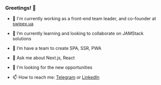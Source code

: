 ### Greetings! 👋

- 🔭 I'm currently working as a front-end team leader, and co-founder at [swipex.ua](https://swipex.ua/)
- 🌱 I’m currently learning and looking to collaborate on JAMStack solutions
- 🌱 I’m have a team to create SPA, SSR, PWA

- 💬 Ask me about Next.js, React
- 🔎 I'm looking for the new opportunities
- 📫 How to reach me: [Telegram](https://t.me/glebweb) or [LinkedIn](https://www.linkedin.com/in/gleb-shulzhenko-38856a148)
